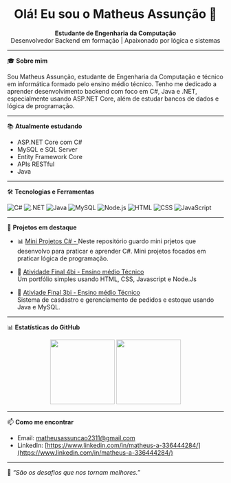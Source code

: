 <h1 align="center">Olá! Eu sou o Matheus Assunção 👋</h1>

<p align="center">
  <strong>Estudante de Engenharia da Computação</strong><br/>
  Desenvolvedor Backend em formação | Apaixonado por lógica e sistemas
</p>

---

🎓 **Sobre mim**

Sou Matheus Assunção, estudante de Engenharia da Computação e técnico em informática formado pelo ensino médio técnico. Tenho me dedicado a aprender desenvolvimento backend com foco em C#, Java e .NET, especialmente usando ASP.NET Core, além de estudar bancos de dados e lógica de programação.

---

📚 **Atualmente estudando**

- ASP.NET Core com C#
- MySQL e SQL Server
- Entity Framework Core
- APIs RESTful
- Java

---

🛠 **Tecnologias e Ferramentas**

![C#](https://img.shields.io/badge/C%23-239120?style=for-the-badge&logo=c-sharp&logoColor=white)
![.NET](https://img.shields.io/badge/.NET-512BD4?style=for-the-badge&logo=dotnet&logoColor=white)
![Java](https://img.shields.io/badge/Java-ED8B00?style=for-the-badge&logo=java&logoColor=white)
![MySQL](https://img.shields.io/badge/MySQL-005C84?style=for-the-badge&logo=mysql&logoColor=white)
![Node.js](https://img.shields.io/badge/Node.js-339933?style=for-the-badge&logo=nodedotjs&logoColor=white)
![HTML](https://img.shields.io/badge/HTML5-E34F26?style=for-the-badge&logo=html5&logoColor=white)
![CSS](https://img.shields.io/badge/CSS3-1572B6?style=for-the-badge&logo=css3&logoColor=white)
![JavaScript](https://img.shields.io/badge/JavaScript-F7DF1E?style=for-the-badge&logo=javascript&logoColor=black)

---

🚀 **Projetos em destaque**

- 📊 [Mini Projetos C# - ](https://github.com/Matheus-Assuncao/CSharpEstudos)
  Neste repositório guardo mini prjetos que desenvolvo para praticar e aprender C#. Mini projetos focados em praticar lógica de programação. 

- 🧩 [Atividade Final 4bi - Ensino médio Técnico ](https://github.com/Matheus-Assuncao/final4bi)  
  Um portfólio simples usando HTML, CSS, Javascript e Node.Js

- 📘 [Ativiade Final 3bi - Ensino médio Técnico ](https://github.com/Matheus-Assuncao/Final3bi)  
   Sistema de casdastro e gerenciamento de pedidos e estoque usando Java e MySQL.

---

📊 **Estatísticas do GitHub**

<div align="center">
  <img height="150em" src="https://github-readme-stats.vercel.app/api?username=Matheus-Assuncao&show_icons=true&theme=radical"/>
  <img height="150em" src="https://github-readme-stats.vercel.app/api/top-langs/?username=Matheus-Assuncao&layout=compact&theme=radical"/>
</div>

---

📫 **Como me encontrar**

- Email: matheusassuncao2311@gmail.com
- LinkedIn: [https://www.linkedin.com/in/matheus-a-336444284/](https://www.linkedin.com/in/matheus-a-336444284/)

---

🧠 *“São os desafios que nos tornam melhores.”*
